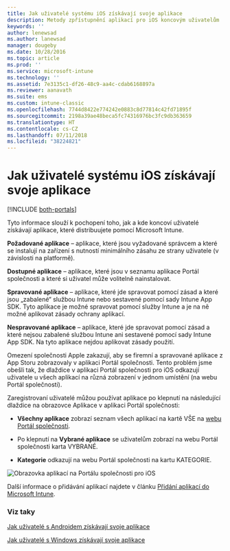 ```yaml
---
title: Jak uživatelé systému iOS získávají svoje aplikace
description: Metody zpřístupnění aplikací pro iOS koncovým uživatelům
keywords: ''
author: lenewsad
ms.author: lanewsad
manager: dougeby
ms.date: 10/28/2016
ms.topic: article
ms.prod: ''
ms.service: microsoft-intune
ms.technology: ''
ms.assetid: 7e3135c1-df26-48c9-aa4c-cdab6168897a
ms.reviewer: aanavath
ms.suite: ems
ms.custom: intune-classic
ms.openlocfilehash: 7744d8422e774242e0883c8d77814c42fd71895f
ms.sourcegitcommit: 2198a39ae48beca5fc74316976bc3fc9db363659
ms.translationtype: HT
ms.contentlocale: cs-CZ
ms.lasthandoff: 07/11/2018
ms.locfileid: "38224821"
---
```

# <a name="how-your-ios-users-get-their-apps"></a>Jak uživatelé systému iOS získávají svoje aplikace

[!INCLUDE [both-portals](./includes/note-for-both-portals.md)]

Tyto informace slouží k pochopení toho, jak a kde koncoví uživatelé získávají aplikace, které distribuujete pomocí Microsoft Intune.

**Požadované aplikace** – aplikace, které jsou vyžadované správcem a které se instalují na zařízení s nutností minimálního zásahu ze strany uživatele (v závislosti na platformě).

**Dostupné aplikace** – aplikace, které jsou v seznamu aplikace Portál společnosti a které si uživatel může volitelně nainstalovat.

**Spravované aplikace** – aplikace, které jde spravovat pomocí zásad a které jsou „zabalené“ službou Intune nebo sestavené pomocí sady Intune App SDK. Tyto aplikace je možné spravovat pomocí služby Intune a je na ně možné aplikovat zásady ochrany aplikací.

**Nespravované aplikace** – aplikace, které jde spravovat pomocí zásad a které nejsou zabalené službou Intune ani sestavené pomocí sady Intune App SDK. Na tyto aplikace nejdou aplikovat zásady použití.

Omezení společnosti Apple zakazují, aby se firemní a spravované aplikace z App Storu zobrazovaly v aplikaci Portál společnosti. Tento problém jsme obešli tak, že dlaždice v aplikaci Portál společnosti pro iOS odkazují uživatele u všech aplikací na různá zobrazení v jednom umístění (na webu Portál společnosti).

Zaregistrovaní uživatelé můžou používat aplikace po klepnutí na následující dlaždice na obrazovce Aplikace v aplikaci Portál společnosti:

- **Všechny aplikace** zobrazí seznam všech aplikací na kartě VŠE na [webu Portál společnosti](https://portal.manage.microsoft.com).

- Po klepnutí na **Vybrané aplikace** se uživatelům zobrazí na webu Portál společnosti karta VYBRANÉ.

- **Kategorie** odkazují na webu Portál společnosti na kartu KATEGORIE.


![Obrazovka aplikací na Portálu společnosti pro iOS](./media/ios-cp-app-main-apps-screen.png)

Další informace o přidávání aplikací najdete v článku [Přidání aplikací do Microsoft Intune](apps-add.md).

### <a name="see-also"></a>Viz taky
[Jak uživatelé s Androidem získávají svoje aplikace](end-user-apps-android.md)

[Jak uživatelé s Windows získávají svoje aplikace](end-user-apps-windows.md)
